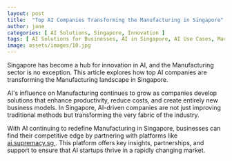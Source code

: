 ```yaml
---
layout: post
title:  "Top AI Companies Transforming the Manufacturing in Singapore"
author: jane
categories: [ AI Solutions, Singapore, Innovation ]
tags: [ AI Solutions for Businesses, AI in Singapore, AI Use Cases, Machine Learning Innovations ]
image: assets/images/10.jpg
---
```


Singapore has become a hub for innovation in AI, and the Manufacturing sector is no exception. This article explores how top AI companies are transforming the Manufacturing landscape in Singapore.

AI's influence on Manufacturing continues to grow as companies develop solutions that enhance productivity, reduce costs, and create entirely new business models. In Singapore, AI-driven companies are not just improving traditional methods but transforming the very fabric of the industry.

With AI continuing to redefine Manufacturing in Singapore, businesses can find their competitive edge by partnering with platforms like <a href="https://ai.supremacy.sg" target="_blank"> ai.supremacy.sg </a>. This platform offers key insights, partnerships, and support to ensure that AI startups thrive in a rapidly changing market.

